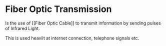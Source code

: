 # Fiber Optic Transmission
Is the use of [[Fiber Optic Cable]] to transmit information by sending pulses of Infrared Light. 

This is used heavilt at internet connection, telephone signals etc.